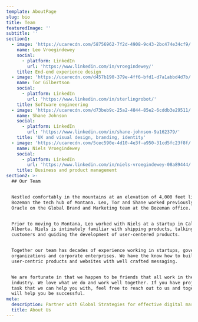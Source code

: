 ```yaml
---
template: AboutPage
slug: bio
title: Team
featuredImage: ''
subtitle: ''
section1:
  - image: 'https://ucarecdn.com/58756962-7f2d-4908-9c43-2bc474e34cf9/'
    name: Leo Vroegindewey
    social:
      - platform: LinkedIn
        url: 'https://www.linkedin.com/in/vroegindewey/'
    title: End-end experience design
  - image: 'https://ucarecdn.com/d457b190-379e-4ff6-bfd1-d7a1abbd4d7b/'
    name: Tor Gilbertson
    social:
      - platform: LinkedIn
        url: 'https://www.linkedin.com/in/sterlingrobot/'
    title: Software engineering
  - image: 'https://ucarecdn.com/d73beb9c-25a2-4844-85e2-6cddb3e29511/'
    name: Shane Johnson
    social:
      - platform: LinkedIn
        url: 'https://www.linkedin.com/in/shane-johnson-9a162379/'
    title: 'UX and visual design, branding, identity'
  - image: 'https://ucarecdn.com/5cec590e-4d10-4e3f-a950-31cd5fc23f8f/'
    name: Niels Vroegindewey
    social:
      - platform: LinkedIn
        url: 'https://www.linkedin.com/in/niels-vroegindewey-08a89444/'
    title: Business and product management
section2: >-
  ## Our Team


  Nestled comfortably in the mountains at an elevation of 4,000 feet lies
  Bozeman the tech hub of Montana. Leo, Tor and Shane worked previously at
  Oracle on the Global Brand and Marketing team at the Bozeman office. 


  Prior to moving to Montana, Leo worked with Niels at a startup in Calgary,
  Alberta. Niels is intimately familiar with shipping products, talking with
  customers and guiding the development of user-centered products. 


  Together our team has decades of experience working in startups, government
  organizations and corporate enterprises. We have the know how to build
  user-centric products and websites with well crafted messaging.


  We are fortunate in that we happen to be friends that all work in the tech
  industry. We love what we do and work well together. If you have project or
  task that we can help you with, feel free to reach out to us and together we
  will help you be successful.
meta:
  description: Partner with Global Strategies for effective digital marketing solutions.
  title: About Us
---
```


